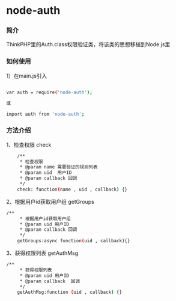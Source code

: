 # node-auth
### 简介
ThinkPHP里的Auth.class权限验证类，将该类的思想移植到Node.js里


### 如何使用
1）在main.js引入
``` bash

var auth = require('node-auth');

或

import auth from 'node-auth';

```

### 方法介绍

1、检查权限 check

``` bash
    /**
     * 检查权限
     * @param name 需要验证的规则列表
     * @param uid  用户ID
     * @param callback 回调
     */
    check: function(name , uid , callback) {}
```

2、根据用户id获取用户组  getGroups

``` bash
/**
     * 根据用户id获取用户组
     * @param uid 用户ID
     * @param callback 回调
     */
    getGroups:async function(uid , callback){}
```

3、获得权限列表 getAuthMsg
``` bash
/**
     * 获得权限列表
     * @param uid 用户ID
     * @param callback  回调
     */
    getAuthMsg:function (uid , callback) {}
```
